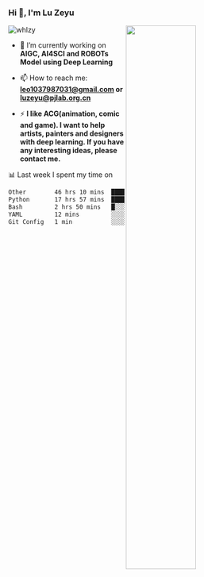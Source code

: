 ### Hi 👋, I'm Lu Zeyu

<img src="https://komarev.com/ghpvc/?username=whlzy&label=Profile%20views&color=0e75b6&style=flat" alt="whlzy" />
<img align="right" width="53%" src="https://github-readme-stats.vercel.app/api?username=whlzy&show_icons=true">

- 🔭 I’m currently working on **AIGC, AI4SCI and ROBOTs Model using Deep Learning**

- 📫 How to reach me: **leo1037987031@gmail.com or luzeyu@pjlab.org.cn**

- ⚡ **I like ACG(animation, comic and game). I want to help artists, painters and designers with deep learning. If you have any interesting ideas, please contact me.**

📊 Last week I spent my time on

<!--START_SECTION:waka-->

```txt
Other        46 hrs 10 mins  █████████████████▒░░░░░░░   68.69 %
Python       17 hrs 57 mins  ██████▓░░░░░░░░░░░░░░░░░░   26.72 %
Bash         2 hrs 50 mins   █░░░░░░░░░░░░░░░░░░░░░░░░   04.22 %
YAML         12 mins         ░░░░░░░░░░░░░░░░░░░░░░░░░   00.31 %
Git Config   1 min           ░░░░░░░░░░░░░░░░░░░░░░░░░   00.04 %
```

<!--END_SECTION:waka-->

